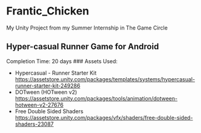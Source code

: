 # Frantic_Chicken
My Unity Project from my Summer Internship in The Game Circle

## Hyper-casual Runner Game for Android
Completion Time: 20 days
### Assets Used:
* Hypercasual - Runner Starter Kit
<https://assetstore.unity.com/packages/templates/systems/hypercasual-runner-starter-kit-249286>
* DOTween (HOTween v2)
<https://assetstore.unity.com/packages/tools/animation/dotween-hotween-v2-27676>
* Free Double Sided Shaders
<https://assetstore.unity.com/packages/vfx/shaders/free-double-sided-shaders-23087>

